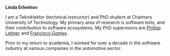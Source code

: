 <b> Linda Erlenhov </b>

I am a Tekniklektor (technical instructor) and PhD student at Chalmers University of Technology. My primary area of research is software bots, and their contribution to software ecosystems.
My PhD supervisors are <a href="http://philippleitner.net">Philipp Leitner</a> and <a href="https://www.gu.se/en/about/find-staff/franciscodeoliveiraneto">Francisco Gomes</a>. 

Prior to my return to academia, I worked for over a decade in the software industry at various companies in the automotive sector.